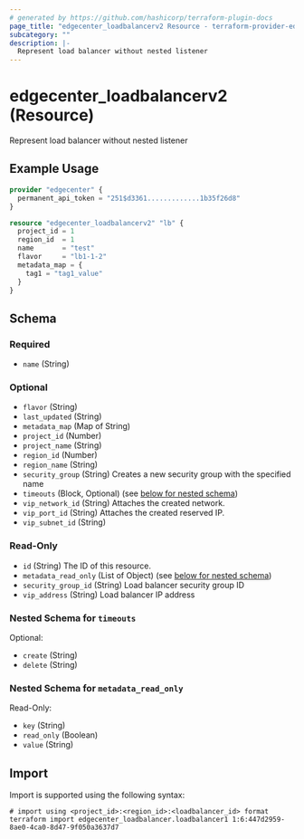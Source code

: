 ```yaml
---
# generated by https://github.com/hashicorp/terraform-plugin-docs
page_title: "edgecenter_loadbalancerv2 Resource - terraform-provider-edgecenter"
subcategory: ""
description: |-
  Represent load balancer without nested listener
---
```


# edgecenter_loadbalancerv2 (Resource)

Represent load balancer without nested listener

## Example Usage

```terraform
provider "edgecenter" {
  permanent_api_token = "251$d3361.............1b35f26d8"
}

resource "edgecenter_loadbalancerv2" "lb" {
  project_id = 1
  region_id  = 1
  name       = "test"
  flavor     = "lb1-1-2"
  metadata_map = {
    tag1 = "tag1_value"
  }
}
```

<!-- schema generated by tfplugindocs -->
## Schema

### Required

- `name` (String)

### Optional

- `flavor` (String)
- `last_updated` (String)
- `metadata_map` (Map of String)
- `project_id` (Number)
- `project_name` (String)
- `region_id` (Number)
- `region_name` (String)
- `security_group` (String) Creates a new security group with the specified name
- `timeouts` (Block, Optional) (see [below for nested schema](#nestedblock--timeouts))
- `vip_network_id` (String) Attaches the created network.
- `vip_port_id` (String) Attaches the created reserved IP.
- `vip_subnet_id` (String)

### Read-Only

- `id` (String) The ID of this resource.
- `metadata_read_only` (List of Object) (see [below for nested schema](#nestedatt--metadata_read_only))
- `security_group_id` (String) Load balancer security group ID
- `vip_address` (String) Load balancer IP address

<a id="nestedblock--timeouts"></a>
### Nested Schema for `timeouts`

Optional:

- `create` (String)
- `delete` (String)


<a id="nestedatt--metadata_read_only"></a>
### Nested Schema for `metadata_read_only`

Read-Only:

- `key` (String)
- `read_only` (Boolean)
- `value` (String)

## Import

Import is supported using the following syntax:

```shell
# import using <project_id>:<region_id>:<loadbalancer_id> format
terraform import edgecenter_loadbalancer.loadbalancer1 1:6:447d2959-8ae0-4ca0-8d47-9f050a3637d7
```
